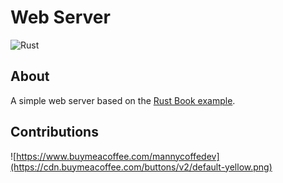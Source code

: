 # Web Server

![Rust](https://github.com/Manny-coffee-dev/web-server/workflows/Rust/badge.svg?branch=development)

## About

A simple web server based on the [Rust Book example](https://doc.rust-lang.org/book/ch20-01-single-threaded.html).

## Contributions

![https://www.buymeacoffee.com/mannycoffedev](https://cdn.buymeacoffee.com/buttons/v2/default-yellow.png)
